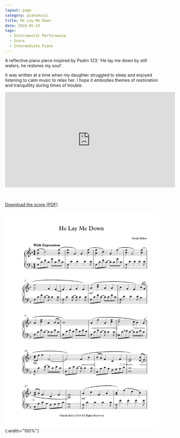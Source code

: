 ```yaml
---
layout: page
category: pianomusic
title: He Lay Me Down
date: 2018-05-23
tags:
  - Instrumental Performance
  - Score
  - Intermediate Piano
---
```


A reflective piano piece inspired by Psalm 123: 'He lay me down by still waters, he restores my soul'.

It was written at a time when my daughter struggled to sleep and enjoyed listening to calm music to relax her. I hope it embodies themes of restoration and tranquillity during times of trouble.

<iframe width="560" height="315" src="https://www.youtube.com/embed/YR6_3v7_H4U" frameborder="0" allow="autoplay; encrypted-media" allowfullscreen></iframe>


&nbsp;

[Download the score (PDF)](/public/files/he-lay-me-down.pdf)

![He Lay Me Down score example](/public/images/scores/he-lay-me-down.jpg){:width="100%"}
